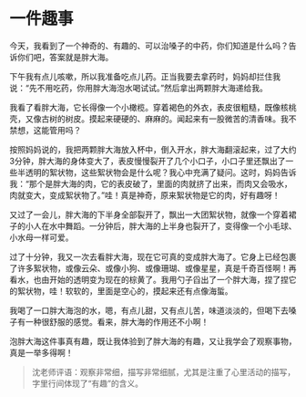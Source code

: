 # 一件趣事 #

今天，我看到了一个神奇的、有趣的、可以治嗓子的中药，你们知道是什么吗？告诉你们吧，答案就是胖大海。

下午我有点儿咳嗽，所以我准备吃点儿药。正当我要去拿药时，妈妈却拦住我说：“先不用吃药，你用胖大海泡水喝试试。”然后拿出两颗胖大海递给我。

我看了看胖大海，它长得像一个小橄榄。穿着褐色的外衣，表皮很粗糙，既像核桃壳，又像古树的树皮。摸起来硬硬的、麻麻的。闻起来有一股微苦的清香味。我不禁想，这能管用吗？

按照妈妈说的，我把两颗胖大海放入杯中，倒入开水，胖大海翻滚起来，过了大约3分钟，胖大海的身体变大了，表皮慢慢裂开了几个小口子，小口子里还飘出了一些半透明的絮状物，这些絮状物会是什么呢？我心中充满了疑问。这时，妈妈告诉我：“那个是胖大海的肉，它的表皮破了，里面的肉就挤了出来，而肉又会吸水，肉就变大，变成絮状物了。”哇！真是神奇，原来絮状物是它的肉，好有趣呀！

又过了一会儿，胖大海的下半身全部裂开了，飘出一大团絮状物，就像一个穿着裙子的小人在水中舞蹈。一分钟后，胖大海的上半身也裂开了，变得像一个小毛球、小水母一样可爱。

过了十分钟，我又一次去看胖大海，现在它可真的变成胖大海了。它身上已经包裹了许多絮状物，或像云朵、或像小狗、或像珊瑚、或像星星，真是千奇百怪啊！再看水，也由开始的透明变为现在的棕黄了。我用勺子舀出了一个胖大海，捏了捏它的絮状物，哇！软软的，里面是空心的，摸起来还有点像海蜇。

我喝了一口胖大海泡的水，嗯，有点儿甜，又有点儿苦，味道淡淡的，但喝下去嗓子有一种很舒服的感觉。看来，胖大海的作用还不小啊！

泡胖大海这件事真有趣，既让我体验到了胖大海的有趣，又让我学会了观察事物，真是一举多得啊！

 > 沈老师评语：观察非常细，描写非常细腻，尤其是注重了心里活动的描写，字里行间体现了“有趣”的含义。
            